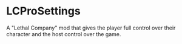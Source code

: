 # LCProSettings
A "Lethal Company" mod that gives the player full control over their character and the host control over the game.
